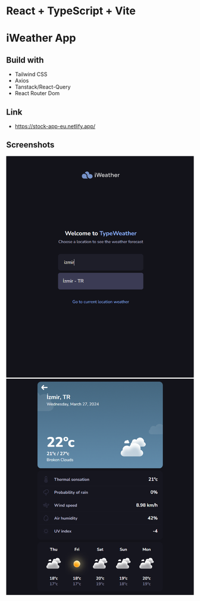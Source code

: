 # React + TypeScript + Vite

# iWeather App

## Build with

- Tailwind CSS
- Axios
- Tanstack/React-Query 
- React Router Dom

## Link
- https://stock-app-eu.netlify.app/

## Screenshots
<img src="src/assets/ss/iWeather-home.png" alt="home" style="zoom: 100%;" />
<img src="src/assets/ss/iWeather-details.png" alt="details" style="zoom: 100%;" />
